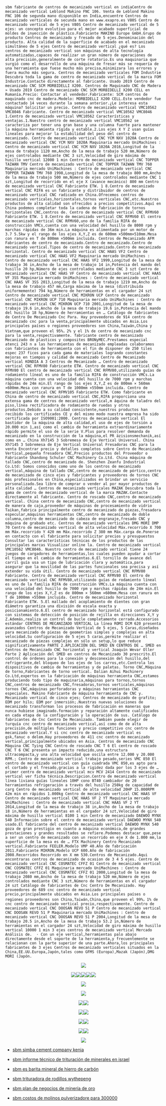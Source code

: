 
```
sbm fabricante de centros de mecanizado vertical en indiaCentro de mecanizado vertical Leblond Makino FNC 106. Venta de Leblond Makino FNC 106 de segunda mano disponible en India,encuentre Centros de mecanizado verticales de secunda mano en www.exapro.es V80S Centro de mecanizado vertical de 5 ejes V80S Centro de mecanizado vertical de 5 ejes: un concepto evolutivo para el mejor acabado superficial de moldes de inyección de plástico.Fabricante MAKINO Europe GmbH.Grupo de producto Centros de mecanizado y fresado de 5 ejes.Denominación del producto. Alta calidad de la superficie de acabado en el mecanizado simultáneo de 5 ejes Centro de mecanizado vertical ¿qué es? Los centros de mecanizado vertical son máquinas de alta tecnología automatizadas,capaces de realizar un gran número de operaciones de alta precisión,generalmente de corte rotatorio.Es una maquinaria que surgió como el desarrollo de una máquina de fresar más se requería de una herramienta que fuese mucho más precisa,minimizara los errores y fuera mucho más segura. Centros de mecanizado verticales FOM Industrie Descubra toda la gama de centro de mecanizado vertical de la marca FOM Industrie.Contacte directamente al fabricante. Usado 2019 Centro de mecanizado CNC SCM MORBIDELLI X200. Centros de Maquinado CNC de Madera » Usado 2019 Centro de mecanizado CNC SCM MORBIDELLI X200 CELL en Rumanía.Precio: Contactar al vendedor.Fabricante: SCM centros de maquinado cnc de madera.Modelo: MORBIDELLI X200 CELL.Este vendedor fue contactado 14 veces durante la semana anterior.¿Le interesa esta máquina? Solicitar un precio. Centro de mecanizado vertical VMC10562 VMC8046 Fabricante. ﻿Centro de mecanizado vertical VMC10562 VMC8046 1.Centro de mecanizado vertical VMC10562 Características y ventajas.1.Nuestro centro de mecanizado vertical VMC10562 se caracteriza por tener una gran base y una columna fuerte para mantener la máquina herramienta rígida y estable.2.Los ejes X Y Z usan guías lineales para mejorar la estabilidad del peso del centro de mecanizado. Centro de mecanizado vertical CNC YCM NXV 1020A Centro de mecanizado vertical CNC YCM NXV 1020A Maquinaria mercado UniMachines : Centro de mecanizado vertical CNC YCM NXV 1020A 2016,Longitud de la mesa de trabajo 1120 mm,Ancho de la mesa de trabajo 520 mm,Número de ejes controlados mediante CNC 3 szt,Velocidad de giro máxima de husillo vertical 12000 1 min Centro de mecanizado vertical CNC TOPPER TAIWAN TMV Centro de mecanizado vertical CNC TOPPER TAIWAN TMV 760 Maquinaria mercado UniMachines : Centro de mecanizado vertical CNC TOPPER TAIWAN TMV 760 1998,Longitud de la mesa de trabajo 800 mm,Ancho de la mesa de trabajo 500 mm,Número de ejes controlados mediante CNC 1 szt,Longitud de recorrido en el eje X (avance mecánico) 800 mm Centro de mecanizado vertical CNC Fabricante ETW. 1 8.Centro de mecanizado vertical CNC RIFA es un fabricante y distribuidor de centros de mecanizado vertical CNC radicado en China.Ofrecemos centros de mecanizado verticales,horizontales,tornos verticales CNC,etc.Nuestros productos de alta calidad son ofrecidos a precios competitivos.Aquí en China podemos completar toda la cadena de fabricación de tornos horizontales CNC,centros de. Centro de mecanizado vertical CNC RFMV60 Fabricante ETW. 1 8.Centro de mecanizado vertical CNC RFMV60 El centro de mecanizado vertical CNC RFMV60,uno de la familia RIFA de construcción VMCs,cuenta con una velocidad del husillo de 8000 rpm y marchas rápidas de 36m min.La máquina es alimentada por un motor de 3.7 5.5kw y el rango de los ejes X,Y,Z es de 600mm ×500mm×510mm.Mesa con ranura en T de 800mm ×500mm incluida. Centros de Mecanizado AFM Fabricantes de centro de mecanizado.Centro de mecanizado.Centro de mecanizado vertical.Tipos de centro de mecanizado.Centro de mecanizado horizontal. Centro de mecanizado vertical CNC HAAS VF2 Centro de mecanizado vertical CNC HAAS VF2 Maquinaria mercado UniMachines : Centro de mecanizado vertical CNC HAAS VF2 1999,Longitud de la mesa de trabajo 36 in,Ancho de la mesa de trabajo 14 in,Potencia del mando del husillo 20 hp,Número de ejes controlados mediante CNC 3 szt Centro de mecanizado vertical CNC HAAS VF Centro de mecanizado vertical CNC HAAS VF 3SS Maquinaria mercado UniMachines : Centro de mecanizado vertical CNC HAAS VF 3SS 2013,Longitud de la mesa de trabajo 1219 mm,Ancho de la mesa de trabajo 457 mm,Carga máxima de la mesa (distribuida uniformemente) 794 kg,Número de herramientas en el cargador 24 szt Centro de mecanizado vertical CNC MIKRON UCP Centro de mecanizado vertical CNC MIKRON UCP 710 Maquinaria mercado UniMachines : Centro de mecanizado vertical CNC MIKRON UCP 710 2001,Longitud de la mesa de trabajo 19.6 in,Ancho de la mesa de trabajo 19.6 in,Potencia del mando del husillo 18 hp,Número de herramientas en … Catálogo de fabricantes de Centro De Mecanizado Cnc Para. Hay proveedores de 914 centro de mecanizado cnc para la venta,principalmente ubicados en Asia.Los principales países o regiones proveedores son China,Taiwán,China y Vietnam,que proveen el 95%，2% y el 1% de centro de mecanizado cnc para la venta,respectivamente. fabricante centro de mecanizado Mecanizado de plasticos y composites BRONyMEC.Prestamos especial atenci 243 n a las herramientas de mecanizado empleadas colaboramos con fabricantes de herramienta con el fin de disponer de 250 tiles espec 237 ficos para cada gama de materiales logrando constantes mejoras en tiempos y calidad de mecanizado Centro de Mecanizado vertical KONDIA A 3 Centros de Mecanizado … Centro de mecanizado vertical CNC RFMV80 Fabricante ETW. Centro de mecanizado vertical CNC RFMV80 El centro de mecanizado vertical CNC RFMV80,utilizando guías de rodamiento líneal es uno de la familia RIFA de construcción VMCs.La máquina cuenta con una velocidad del husillo de 7000 rpm y marchas rápidas de 24m min.El rango de los ejes X,Y,Z es de 800mm × 560mm ×600mm.Mesa con ranura en T de 1000mm ×550mm incluida. Centro de mecanizado vertical CNC RFMV105 Fabricante ETW. Como fabricante en China de centro de mecanizado vertical CNC,RIFA proporciona una extensa gama de centros de mecanizado vertical,m áquina de taladro del piso,línea rectificadora de rodamiento de ruedas y otros productos.Debido a su calidad consistente,nuestros productos han recibido los certificados CE y del mismo modo nuestra empresa ha sido certificada por ISO9001:2000. Centros de mecanizado vertical El bastidor de la máquina de alta calidad,el uso de ejes de torsión a 20.000 min 1,así como el cambio de herramienta extraordinariamente rápido permite el uso de la serie V.Plus para resolver demanda de mecanizado en la construcción de la máquina,el PR äzisionsmechanik,así como en … China Xh7145 3 Sobremesa de Eje Vertical Universal. China Xh7145 3 Sobremesa de Eje Vertical Universal Fresadoras CNC para la venta Encontrar precio y detalles completos sobre Centro de Mecanizado Vertical,pequeña fresadora CNC,Precios productos del Proveedor o Fabricante Shandong Schuler CNC Machinery Co.Ltd. China máquina de tallado CNC,centro de mecanizado de. Shenzhen Zeanfu Industrial Co.Ltd: Somos conocidos como uno de los centros de mecanizado vertical,máquina de tallado CNC,centro de mecanizado de pórtico,centro de mecanizado de cinco ejes y fabricantes y proveedores de tornos CNC más profesionales en China,especializados en brindar un servicio personalizado.Sea libre de comprar o vender al por mayor productos de alta calidad … Centros de mecanizado verticales MAZAK Descubra toda la gama de centro de mecanizado vertical de la marca MAZAK.Contacte directamente al fabricante. Centro de roscado CNC,centro de mecanizado vertical. China centro de mecanizado CNC,centro de mecanizado vertical de manera de caja,proveedor de máquinas de procesamiento de vidrio Taikan,fabrica principalmente centro de mecanizado de piezas,fresadora especular,máquinas herramientas CNC,centro de mecanizado de doble columna,centro de mecanizado de cabeza de engranaje,fresado CNC y máquina de grabado etc. Centros de mecanizado verticales DMG MORI DMP 70 Centro de mecanizado vertical de alta velocidad Máx.recorrido X 700 mm Máx.recorrido Y 420 mm Máx.recorrido Z 380 mm Máx.carga de.Ponerse en contacto con el fabricante para solicitar precios y presupuestos Consultar las características técnicas de los productos de las principales marcas Visualizar online la. Centro de mecanizado vertical VMC10562 VMC8046. Nuestro centro de mecanizado vertical tiene 24 juegos de cargadores de herramientas,los cuales pueden ayudar a cortar el tiempo en el cambio de herramientas.6.El tornillo de avance del carril guía usa un tipo de lubricación clara y automática,para asegurar que la movilidad de las partes funcionales sea precisa y así extender su vida útil. Centro de mecanizado vertical CNC RFMV80 Fabricante. Centro de mecanizado vertical CNC RFMV80 El centro de mecanizado vertical CNC RFMV80,utilizando guías de rodamiento líneal es uno de la familia RIFA de construcción VMCs.La máquina cuenta con una velocidad del husillo de 7000 rpm y marchas rápidas de 24m min.El rango de los ejes X,Y,Z es de 800mm × 560mm ×600mm.Mesa con ranura en T de 1000mm ×550mm incluida. Centro de mecanizado horizontal Fabricante ETW. 5.El mallado del acoplamiento de dientes con gran diámetro garantiza una división de escala exacta y posicionamiento.6.El centro de mecanizado horizontal está configurado con sistemas de detección de posición de rejilla en direcciones X,Y y Z.Además,realiza un control de bucle completamente cerrado.Accesorios estándar CENTROS DE MECANIZADO VERTICAL La línea ROMI DCM 620 presenta avanzados Centros de Mecanizado Vertical de 5 ejes, 5 Caras,diseñados para mecanizado de piezas de geometrías simples y complejas en alta velocidad.Su configuración de 5 ejes 5 caras,permite realizar el mecanizado de piezas complejas en sólo un setup,lo que reduce significativamente PARTE 2.APLICACIÓN DEL SMED EN CENTROS DE … SMED en Centros de Mecanizado CNC horizontal y vertical Joaquín Wevar Oller Parte 2 Aplicación del SMED en centros de Mecanizado 30 prescrito.El control de órdenes para la conexión y desconexión del husillo,del refrigerante,del bloqueo de los ejes de los carros,etc.Controla los dispositivos de cambio de herramientas y de paletas. Torno CNC,Máquina de torno,Fabricantes de torno vertical. Dalian Aihui Machinery Co.Ltd,expertos en la fabricación de máquinas herramienta CNC,estamos produciendo todo tipo de maquinaria,máquinas para tornos,tornos CNC,centros de mecanizado CNC,fresadoras,tornos verticales,máquinas tornos CNC,máquinas perforadoras y máquinas herramientas CNC especiales. Makino Fabricante de máquina herramienta de CNC y. Mecanizado vertical de cinco ejes; Centros de mecanizado de grafito; EDM por hilo; EDM por inmersión;.Nuestras nuevas soluciones de mecanizado transforman los procesos de fabricación en maneras que nunca hubiese imaginado.formación y reparación altamente cualificados en cada etapa de la configuración y la operación de sus. Catálogo de fabricantes de Cnc Centro De Mecanizado. También puede elegir de turquía cnc centro de mecanizado vertical,así como de de alta precisión,de múltiples funciones y precio competitivo cnc centro de mecanizado vertical.Y si cnc centro de mecanizado vertical es gsk,fanuc o delem.Hay proveedores de 411 cnc centro de mecanizado vertical,principalmente ubicados en Asia. Centros de mecanizado CNC Máquina CNC Tying CNC Centro de roscado CNC T 6 El centro de roscado CNC T 6 CNC presenta un impacto reducido,una estructura ultracompacta,y una alta velocidad que oscila entre 12.000 y 20.000 RPM.; Centro de mecanizado vertical trabajo pesado,series VMC 850 El centro de mecanizado vertical con guía cuadrada VMC 850,es apto para el cortado y el fresado,gracias a la rigidez dada por los 3 ejes de … primer centro de mecanizado vertical mcv MCV 2414 Centro de mecanizado vertical ver ficha técnica.Descripcion.Centro de mecanizado vertical línea liviana guías lineales 10HP cono BT40 cambiador de 20 herramientas refrigeración a través del husillo 250kg de capacidad de carg Centro de mecanizado vertical de alta velocidad 20HP 15.000RPM 42m min en rápidos 1.000kg Centro de mecanizado vertical CNC HAAS VF Centro de mecanizado vertical CNC HAAS VF 2 YT Maquinaria mercado UniMachines : Centro de mecanizado vertical CNC HAAS VF 2 YT 2014,Longitud de la mesa de trabajo 38 in,Ancho de la mesa de trabajo 18 in,Número de herramientas en el cargador 24 szt,Velocidad de giro máxima de husillo vertical 8100 1 min Centro de mecanizado DAEWOO MYNX 540 Información sobre el centro de mecanizado vertical DAEWOO MYNX 540 usado.El fabricante del centro de mecanizado vertical DAEWOO MYNX 540 goza de gran prestigio en cuanto a máquina económica,de grandes prestaciones y grandes resultados se refiere.Podemos destacar que,pese a ser un centro de mecanizado con un recorrido en eje X de 1.000 mm,la superficie de la mesa es de … FTX Machinery Centro Mecanizado vertical.Fabricante FEELER.Modelo VMP 40.Año de fabricación 2011.Fabricante MIKRON.Modelo UCP 600.Año de fabricación 2008.Recorridos Recorrido en X mm 530.Centros de Mecanizado.Aqui encontraras centros de mecanizado de ocasion de 3 4 5 ejes. Centro de mecanizado vertical CNC COSMATEC CFFZ 01 Centro de mecanizado vertical CNC COSMATEC CFFZ 01 Maquinaria mercado UniMachines : Centro de mecanizado vertical CNC COSMATEC CFFZ 01 2000,Longitud de la mesa de trabajo 2080 mm,Ancho de la mesa de trabajo 520 mm,Número de ejes controlados mediante CNC 3 szt,Número de herramientas en el cargador 24 szt Catálogo de fabricantes de Cnc Centro De Mecanizado. Hay proveedores de 689 cnc centro de mecanizado vertical precio,principalmente ubicados en Asia.Los principales países o regiones proveedores son China,Taiwán,China,que proveen el 99%，1% de cnc centro de mecanizado vertical precio,respectivamente. Centro de mecanizado vertical CNC DOOSAN REVO 51 P Centro de mecanizado vertical CNC DOOSAN REVO 51 P Maquinaria mercado UniMachines : Centro de mecanizado vertical CNC DOOSAN REVO 51 P 2004,Longitud de la mesa de trabajo 20.5 in,Ancho de la mesa de trabajo 53.2 in,Número de herramientas en el cargador 24 szt,Velocidad de giro máxima de husillo vertical 10000 1 min 3 ejes centros de mecanizado vertical Mercado Análisis de.  · Con un eje vertical,herramientas palo abajo directamente desde el soporte de la herramienta,y frecuentemente se relacionan con la parte superior de una parte.Ahora,los principales fabricantes de 3 ejes Centros de mecanizado verticales situados en la China,EE.UU.Europa,Japón,tales como GFMS (Europa),Mazak (Japón),DMG MORI (Japón. 
```

<div align="center">

<a href="https://es-crusher.shibang-china.com/github&k=sbm+fabricante+de+centros+de+mecanizado+vertical+en+india"><img src="https://static.shibang-china.com/es/crusher/logo.jpg"></a>

<a href="https://es-crusher.shibang-china.com/github&k=sbm+fabricante+de+centros+de+mecanizado+vertical+en+india"><img src="https://static.shibang-china.com/es/crusher/index.jpg"></a><a href="https://es-crusher.shibang-china.com/material.htmlgithub&k=sbm+fabricante+de+centros+de+mecanizado+vertical+en+india"><img src="https://static.shibang-china.com/es/crusher/material.jpg"></a><a href="https://es-crusher.shibang-china.com/application.htmlgithub&k=sbm+fabricante+de+centros+de+mecanizado+vertical+en+india"><img src="https://static.shibang-china.com/es/crusher/application.jpg"></a><a href="https://es-crusher.shibang-china.com/aboutus.htmlgithub&k=sbm+fabricante+de+centros+de+mecanizado+vertical+en+india"><img src="https://static.shibang-china.com/es/crusher/aboutus.jpg"></a><a href="https://es-crusher.shibang-china.com/contact.htmlgithub&k=sbm+fabricante+de+centros+de+mecanizado+vertical+en+india"><img src="https://static.shibang-china.com/es/crusher/contact.jpg"></a>

<a href="https://es-crusher.shibang-china.com/github&k=sbm+fabricante+de+centros+de+mecanizado+vertical+en+india"><img src="https://static.shibang-china.com/es/crusher/banner.jpg"></a>

<a href="https://swt.shibang-china.com/github&k=sbm+fabricante+de+centros+de+mecanizado+vertical+en+india"><img src="https://static.shibang-china.com/es/crusher/text.jpg"></a>

<a href="https://swt.shibang-china.com/github&k=sbm+fabricante+de+centros+de+mecanizado+vertical+en+india"><img src="https://static.shibang-china.com/es/crusher/chat.jpg"></a><a href="https://es-crusher.shibang-china.com/contact.htmlgithub&k=sbm+fabricante+de+centros+de+mecanizado+vertical+en+india"><img src="https://static.shibang-china.com/es/crusher/message.jpg"></a>

<a href="https://es-crusher.shibang-china.com/products/pe.htmlgithub&k=sbm+fabricante+de+centros+de+mecanizado+vertical+en+india"><img src="https://static.shibang-china.com/es/crusher/pe.jpg"></a><a href="https://es-crusher.shibang-china.com/products/pf.htmlgithub&k=sbm+fabricante+de+centros+de+mecanizado+vertical+en+india"><img src="https://static.shibang-china.com/es/crusher/pf.jpg"></a>

<a href="https://es-crusher.shibang-china.com/products/hpt.htmlgithub&k=sbm+fabricante+de+centros+de+mecanizado+vertical+en+india"><img src="https://static.shibang-china.com/es/crusher/hpt.jpg"></a><a href="https://es-crusher.shibang-china.com/products/vsi.htmlgithub&k=sbm+fabricante+de+centros+de+mecanizado+vertical+en+india"><img src="https://static.shibang-china.com/es/crusher/vsi.jpg"></a>

<a href="https://es-crusher.shibang-china.com/products/klv.htmlgithub&k=sbm+fabricante+de+centros+de+mecanizado+vertical+en+india"><img src="https://static.shibang-china.com/es/crusher/klv.jpg"></a><a href="https://es-crusher.shibang-china.com/products/portable.htmlgithub&k=sbm+fabricante+de+centros+de+mecanizado+vertical+en+india"><img src="https://static.shibang-china.com/es/crusher/portable.jpg"></a>

<a href="https://swt.shibang-china.com/github&k=sbm+fabricante+de+centros+de+mecanizado+vertical+en+india"><img src="https://static.shibang-china.com/es/crusher/case.jpg"></a>

</div>


* [sbm simba cement company kenia](sbm%20simba%20cement%20company%20kenia.md)

* [sbm informe técnico de trituración de minerales en israel](sbm%20informe%20t%C3%A9cnico%20de%20trituraci%C3%B3n%20de%20minerales%20en%20israel.md)

* [sbm es barita mineral de hierro de carbón](sbm%20es%20barita%20mineral%20de%20hierro%20de%20carb%C3%B3n.md)

* [sbm trituradora de rodillos wythepeng](sbm%20trituradora%20de%20rodillos%20wythepeng.md)

* [sbm plan de negocios de minería de oro](sbm%20plan%20de%20negocios%20de%20miner%C3%ADa%20de%20oro.md)

* [sbm costos de molinos pulverizadore para 300000](sbm%20costos%20de%20molinos%20pulverizadore%20para%20300000.md)